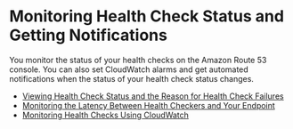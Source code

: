 # Monitoring Health Check Status and Getting Notifications<a name="health-checks-monitor-view-status"></a>

You monitor the status of your health checks on the Amazon Route 53 console\. You can also set CloudWatch alarms and get automated notifications when the status of your health check status changes\. 


+ [Viewing Health Check Status and the Reason for Health Check Failures](health-checks-view-status.md)
+ [Monitoring the Latency Between Health Checkers and Your Endpoint](monitoring-health-check-latency.md)
+ [Monitoring Health Checks Using CloudWatch](monitoring-health-checks.md)